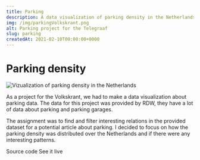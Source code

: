 ```yaml
---
title: Parking
description: A data visualization of parking density in the Netherlands
img: /img/parkingVolkskrant.png
alt: Parking project for the Telegraaf
slug: parking
createdAt: 2021-02-10T00:00:00+0000
---
```


# Parking density

![Vizualization of parking density in the Netherlands](/img/parkingVolkskrant/app.png)

As a project for the Volkskrant, we had to make a data visualization about parking data. The data for this project was provided by RDW, they have a lot of data about parking and parking garages.

The assignment was to find and filter interesting relations in the provided dataset for a potential article about parking. I decided to focus on how the parking density was distributed over the Netherlands and if there were any interesting patterns.

<icon-link href="https://github.com/vuurvos1/frontend-applications" target="_blank" icon="github">
Source code
</icon-link>

<icon-link href="https://sam-fa.surge.sh/" target="_blank" icon="launch">
See it live
</icon-link>
